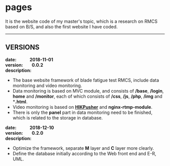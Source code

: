 # pages
It is the website code of my master's topic, which is a research on RMCS based on B/S, and also the first website I have coded.

---
## VERSIONS
**date:&emsp;&emsp;&emsp;2018-11-01**  
**version:&emsp;&emsp;0.0.2**  
**description:**  
* The base website framework of blade fatigue test RMCS, include data monitoring and video monitoring.
* Data monitoring is based on MVC module, and consists of **/base**, **/login**, **home** and **/monitor**, 
  each of which consists of **/css**, **/js**, **/php**, **/img** and ***.html**.
* Video monitoring is based on [**HIKPusher**](https://github.com/CharlesPu/HIKPusher) and **nginx-rtmp-module**.
* There is only the **panel** part in data monitoring need to be finished, which is related to the storage in database.

**date:&emsp;&emsp;&emsp;2018-12-10**  
**version:&emsp;&emsp;0.2.0**  
**description:** 
* Optimize the framework, separate **M** layer and **C** layer more clearly.
* Define the database initially according to the Web front end and E-R, UML.